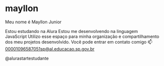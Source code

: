 # mayllon
Meu nome é Mayllon Junior

Estou estudando na Alura
Estou me desenvolvendo na linguagem JavaScript
Utilizo esse espaço para minha organização e compartilhamento dos meu projetos desenvolvido.
Você pode entrar em contato comigo 📫
00001096587051sp@al.educacao.sp.gov.br

@alurastartestudante
